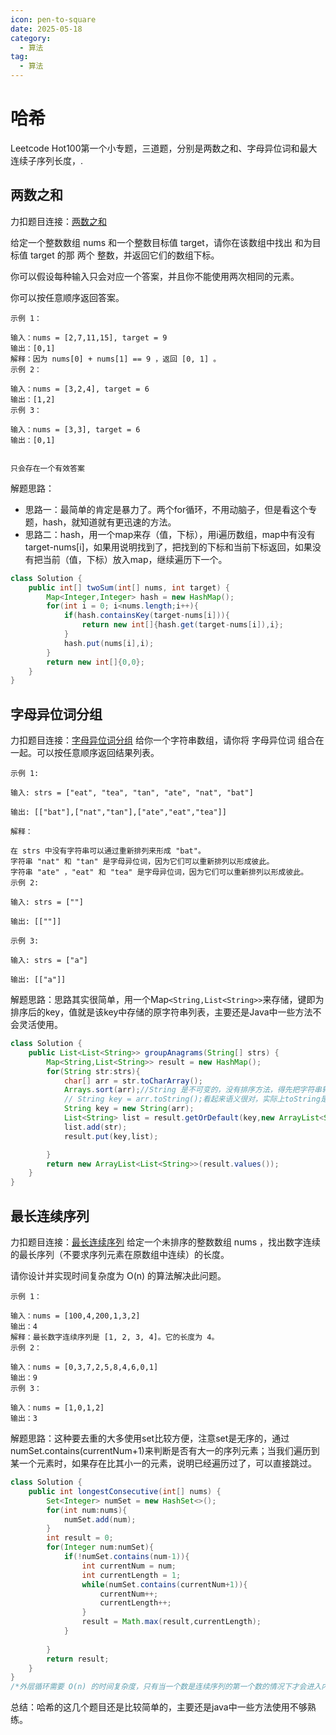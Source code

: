 ```yaml
---
icon: pen-to-square
date: 2025-05-18
category:
  - 算法
tag:
  - 算法
---
```


# 哈希
Leetcode Hot100第一个小专题，三道题，分别是两数之和、字母异位词和最大连续子序列长度，.
## 两数之和
力扣题目连接：[两数之和](https://leetcode.cn/problems/two-sum/description/?envType=study-plan-v2&envId=top-100-liked)

给定一个整数数组 nums 和一个整数目标值 target，请你在该数组中找出 和为目标值 target  的那 两个 整数，并返回它们的数组下标。

你可以假设每种输入只会对应一个答案，并且你不能使用两次相同的元素。

你可以按任意顺序返回答案。

 
```
示例 1：

输入：nums = [2,7,11,15], target = 9
输出：[0,1]
解释：因为 nums[0] + nums[1] == 9 ，返回 [0, 1] 。
示例 2：

输入：nums = [3,2,4], target = 6
输出：[1,2]
示例 3：

输入：nums = [3,3], target = 6
输出：[0,1]


只会存在一个有效答案
```
解题思路：
- 思路一：最简单的肯定是暴力了。两个for循环，不用动脑子，但是看这个专题，hash，就知道就有更迅速的方法。
- 思路二：hash，用一个map来存（值，下标），用i遍历数组，map中有没有target-nums[i]，如果用说明找到了，把找到的下标和当前下标返回，如果没有把当前（值，下标）放入map，继续遍历下一个。
```java
class Solution {
    public int[] twoSum(int[] nums, int target) {
        Map<Integer,Integer> hash = new HashMap();
        for(int i = 0; i<nums.length;i++){
            if(hash.containsKey(target-nums[i])){
                return new int[]{hash.get(target-nums[i]),i};
            }
            hash.put(nums[i],i);
        }
        return new int[]{0,0};
    }
}
```
## 字母异位词分组
力扣题目连接：[字母异位词分组](https://leetcode.cn/problems/group-anagrams/description/?envType=study-plan-v2&envId=top-100-liked)
给你一个字符串数组，请你将 字母异位词 组合在一起。可以按任意顺序返回结果列表。

 
```
示例 1:

输入: strs = ["eat", "tea", "tan", "ate", "nat", "bat"]

输出: [["bat"],["nat","tan"],["ate","eat","tea"]]

解释：

在 strs 中没有字符串可以通过重新排列来形成 "bat"。
字符串 "nat" 和 "tan" 是字母异位词，因为它们可以重新排列以形成彼此。
字符串 "ate" ，"eat" 和 "tea" 是字母异位词，因为它们可以重新排列以形成彼此。
示例 2:

输入: strs = [""]

输出: [[""]]

示例 3:

输入: strs = ["a"]

输出: [["a"]]
```
解题思路：思路其实很简单，用一个Map`<String,List<String>>`来存储，键即为排序后的key，值就是该key中存储的原字符串列表，主要还是Java中一些方法不会灵活使用。
```java
class Solution {
    public List<List<String>> groupAnagrams(String[] strs) {
        Map<String,List<String>> result = new HashMap();
        for(String str:strs){
            char[] arr = str.toCharArray();
            Arrays.sort(arr);//String 是不可变的，没有排序方法，得先把字符串转化为字符数组。
            // String key = arr.toString();看起来语义很对，实际上toString是object的方法，返回的是首地址
            String key = new String(arr);
            List<String> list = result.getOrDefault(key,new ArrayList<String>());//之前没见过的方法，创建对象，从map中获取key对应的，如果没有创建一个默认的对象（第二个参数）
            list.add(str);
            result.put(key,list);

        }
        return new ArrayList<List<String>>(result.values());
    }
}
```
## 最长连续序列
力扣题目连接：[最长连续序列](https://leetcode.cn/problems/longest-consecutive-sequence/solutions/276931/zui-chang-lian-xu-xu-lie-by-leetcode-solution/?envType=study-plan-v2&envId=top-100-liked)
给定一个未排序的整数数组 nums ，找出数字连续的最长序列（不要求序列元素在原数组中连续）的长度。

请你设计并实现时间复杂度为 O(n) 的算法解决此问题。

 
```
示例 1：

输入：nums = [100,4,200,1,3,2]
输出：4
解释：最长数字连续序列是 [1, 2, 3, 4]。它的长度为 4。
示例 2：

输入：nums = [0,3,7,2,5,8,4,6,0,1]
输出：9
示例 3：

输入：nums = [1,0,1,2]
输出：3
```
解题思路：这种要去重的大多使用set比较方便，注意set是无序的，通过numSet.contains(currentNum+1)来判断是否有大一的序列元素；当我们遍历到某一个元素时，如果存在比其小一的元素，说明已经遍历过了，可以直接跳过。
```java
class Solution {
    public int longestConsecutive(int[] nums) {
        Set<Integer> numSet = new HashSet<>();
        for(int num:nums){
            numSet.add(num);
        }
        int result = 0;
        for(Integer num:numSet){
            if(!numSet.contains(num-1)){
                int currentNum = num;
                int currentLength = 1;
                while(numSet.contains(currentNum+1)){
                    currentNum++;
                    currentLength++;
                }
                result = Math.max(result,currentLength);
            }
            
        }
        return result;
    }
}
/*外层循环需要 O(n) 的时间复杂度，只有当一个数是连续序列的第一个数的情况下才会进入内层循环，然后在内层循环中匹配连续序列中的数，因此数组中的每个数只会进入内层循环一次。根据上述分析可知，总时间复杂度为 O(n)，符合题目要求。 */
```
总结：哈希的这几个题目还是比较简单的，主要还是java中一些方法使用不够熟练。